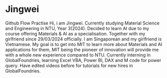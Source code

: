 # Jingwei
Github Flow Practise
Hi, i am Jingwei. Currently studying Material Science and Engineering in NTU,
Year 3(2024).
Decided to learn AI due to my course offering Materials & AI as a specialisation.
Together with my girlfriend since 29/03/2024 officially.
I am Singaporean and my girlfriend is Vietnamese.
My goal is to get into MIT to learn more about Materials and AI applications for them, MIT being the pioneer of innovation will provide me with a whole new experience compared to NTU.
Currently interning in GlobalFoundries, learning Excel VBA, Power BI, DAX and M code for power query. 
Have edited videos before for tutorials for new hires in GlobalFoundries.
